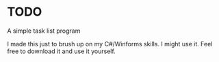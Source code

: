 # TODO
A simple task list program

I made this just to brush up on my C#/Winforms skills. I might use it. Feel free to download it and use it yourself.
